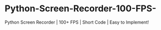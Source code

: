 # Python-Screen-Recorder-100-FPS-
Python Screen Recorder | 100+ FPS | Short Code | Easy to Implement!

